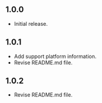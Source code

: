 ## 1.0.0

- Initial release.

## 1.0.1

- Add support platform information.
- Revise README.md file.

## 1.0.2

- Revise README.md file.
